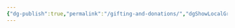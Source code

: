 ```yaml
---
{"dg-publish":true,"permalink":"/gifting-and-donations/","dgShowLocalGraph":true,"noteIcon":"","created":"2025-09-14T18:29:33.371-04:00","updated":"2025-09-14T18:32:09.552-04:00"}
---
```


